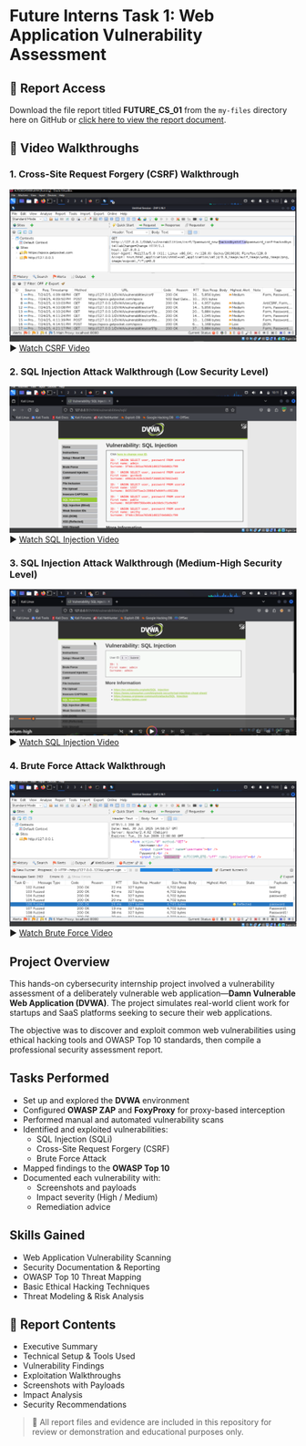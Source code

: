 # Future Interns Task 1: Web Application Vulnerability Assessment
## 📄 Report Access
Download the file report titled **FUTURE_CS_01** from the `my-files` directory here on GitHub or [click here to view the report document](https://docs.google.com/document/d/19hg6FjgMA2A8bazAmP3Q1tppQr-5Vz4O4PAlmmbsn4M/edit?usp=drivesdk).

## 🎥 Video Walkthroughs

### 1. Cross-Site Request Forgery (CSRF) Walkthrough   
[![Cross-Site Request Forgery (CSRF)](./thumbnail/successful-csrf-attack.PNG)](https://www.loom.com/share/a9108c6222db4738846342a406bf700a)  
▶️ [Watch CSRF Video](https://www.loom.com/share/a9108c6222db4738846342a406bf700a)


### 2. SQL Injection Attack Walkthrough (Low Security Level)  
[![SQL Injection Attack Video](./thumbnail/high-success.PNG)](https://docs.google.com/videos/d/1yP1tgpw48pVpV5u3CtAzkMvGdEqw6vhjAxZ7YnfcHXM/edit?usp=sharing)  
▶️ [Watch SQL Injection Video](https://docs.google.com/videos/d/1yP1tgpw48pVpV5u3CtAzkMvGdEqw6vhjAxZ7YnfcHXM/edit?usp=sharing)

### 3. SQL Injection Attack Walkthrough (Medium-High Security Level)  
[![SQL Injection Attack Video](./thumbnail/HIGH-MEDIUM.PNG)](https://docs.google.com/videos/d/1v0807mXadT9yhq4gaZhur0mkQwsOZQElWUygLviwOKc/edit?usp=sharing)  
▶️ [Watch SQL Injection Video](https://docs.google.com/videos/d/1v0807mXadT9yhq4gaZhur0mkQwsOZQElWUygLviwOKc/edit?usp=sharing)


### 4. Brute Force Attack Walkthrough  
[![Brute Force Video](./thumbnail/brute-pass-found.PNG)](https://www.loom.com/share/9c4a6c3f034940b5a42b1c251619545f)  
▶️ [Watch Brute Force Video](https://www.loom.com/share/9c4a6c3f034940b5a42b1c251619545f)



## Project Overview

This hands-on cybersecurity internship project involved a vulnerability assessment of a deliberately vulnerable web application—**Damn Vulnerable Web Application (DVWA)**. The project simulates real-world client work for startups and SaaS platforms seeking to secure their web applications.  

The objective was to discover and exploit common web vulnerabilities using ethical hacking tools and OWASP Top 10 standards, then compile a professional security assessment report.

## Tasks Performed

- Set up and explored the **DVWA** environment
- Configured **OWASP ZAP** and **FoxyProxy** for proxy-based interception
- Performed manual and automated vulnerability scans
- Identified and exploited vulnerabilities:
  - SQL Injection (SQLi)
  - Cross-Site Request Forgery (CSRF)
  - Brute Force Attack
- Mapped findings to the **OWASP Top 10**
- Documented each vulnerability with:
  - Screenshots and payloads
  - Impact severity (High / Medium)
  - Remediation advice

## Skills Gained

- Web Application Vulnerability Scanning  
- Security Documentation & Reporting  
- OWASP Top 10 Threat Mapping  
- Basic Ethical Hacking Techniques  
- Threat Modeling & Risk Analysis
  
## 📄 Report Contents

- Executive Summary  
- Technical Setup & Tools Used  
- Vulnerability Findings  
- Exploitation Walkthroughs  
- Screenshots with Payloads  
- Impact Analysis  
- Security Recommendations  

> 📂 All report files and evidence are included in this repository for review or demonstration and educational purposes only.

